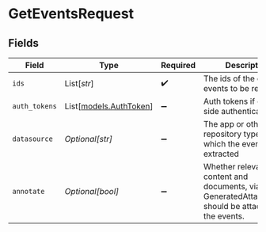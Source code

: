 # GetEventsRequest


## Fields

| Field                                                                                               | Type                                                                                                | Required                                                                                            | Description                                                                                         |
| --------------------------------------------------------------------------------------------------- | --------------------------------------------------------------------------------------------------- | --------------------------------------------------------------------------------------------------- | --------------------------------------------------------------------------------------------------- |
| `ids`                                                                                               | List[*str*]                                                                                         | :heavy_check_mark:                                                                                  | The ids of the calendar events to be retrieved.                                                     |
| `auth_tokens`                                                                                       | List[[models.AuthToken](../models/authtoken.md)]                                                    | :heavy_minus_sign:                                                                                  | Auth tokens if client-side authentication.                                                          |
| `datasource`                                                                                        | *Optional[str]*                                                                                     | :heavy_minus_sign:                                                                                  | The app or other repository type from which the event was extracted                                 |
| `annotate`                                                                                          | *Optional[bool]*                                                                                    | :heavy_minus_sign:                                                                                  | Whether relevant content and documents, via GeneratedAttachments, should be attached to the events. |